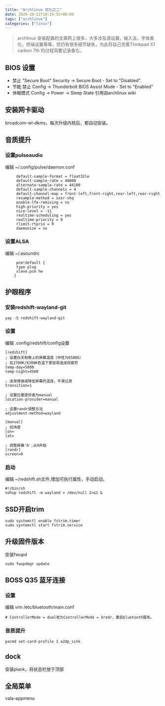 ```yaml
---
title: "Archlinux 优化之二"
date: 2020-10-22T10:19:52+08:00
tags: ["archlinux"]
categories: ["linux"]
---
```

>archlinux 安装配置的文章网上很多，大多涉及源设置，输入法，字体美化，终端设置等等，但仍有很多细节缺失，为此将自己完善Thinkpad X1 carbon 7th 的过程简要记录备忘。

## BIOS 设置
   * 禁止 "Secure Boot" Security -> Secure Boot - Set to "Disabled". 
   * 节能  禁止 Config -> Thunderbolt BIOS Assist Mode - Set to "Enabled"
   * 休眠模式 Config -> Power -> Sleep State
     引用自archlinux wiki
## 安装网卡驱动 
   broadcom-wl-dkms，每次升级内核后，都自动安装。
## 音质提升
### 设置pulseaudio
编辑 ~/.config/pulse/daemon.conf
```
     default-sample-format = float32le
     default-sample-rate = 48000
     alternate-sample-rate = 44100
     default-sample-channels = 4
     default-channel-map = front-left,front-right,rear-left,rear-right
     resample-method = soxr-vhq
     enable-lfe-remixing = no
     high-priority = yes
     nice-level = -11
     realtime-scheduling = yes
     realtime-priority = 9
     rlimit-rtprio = 9
     daemonize = no
```
### 设置ALSA
编辑 ~/.asoundrc
```
     pcm!default {
     type plug
     slave.pcm hw   
    }
```
## 护眼程序
### 安装redshift-wayland-git
```
yay -S redshift-wayland-git
```
### 设置
编辑 .config/redshift/config设置 
```
[redshift]
; 设置白天和晚上的屏幕温度（中性为6500k）
; 在2700K/6300K色温下更容易造成视疲劳
temp-day=5800
temp-night=4500

; 逐渐增强或降低屏幕的温度，平滑过渡
transition=1

; 设置位置提供者为manual
location-provider=manual

; 设置randr调整方法
adjustment-method=wayland

[manual]
; 经纬度
lon=
lat= 

; 调整屏幕'0',从0开始
[randr]
screen=0

```
### 启动
编辑 ~/redshift.sh文件,增加可执行属性，手动启动。
```
#!/bin/sh
nohup redshift -m wayland > /dev/null 2>&1 &

```
## SSD开启trim
```
sudo systemctl enable fstrim.timer
sudo systemctl start fstrim.service
```
## 升级固件版本
安装fwupd
```
sudo fwupdmgr update
```
## BOSS Q35 蓝牙连接
### 设置
编辑 vim /etc/bluetooth/main.conf  
```
# ControllerMode = dual改为ControllerMode = bredr，重启bluetooth服务。
```
### 音质提升    
```
pacmd set-card-profile 1 a2dp_sink
```
## dock
安装plank，将状态栏放于顶部
## 全局菜单
vala-appmenu
